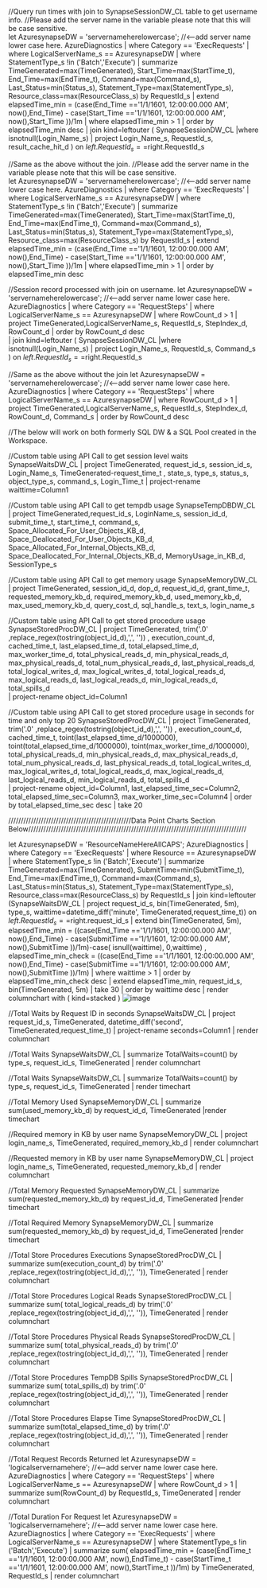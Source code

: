 //Query run times with join to SynapseSessionDW_CL table to get username info. 
//Please add the server name in the variable please note that this will be case sensitive.  
let AzuresynapseDW = 'servernameherelowercase';  //<--add server name lower case here. 
AzureDiagnostics
| where Category == 'ExecRequests'
| where LogicalServerName_s == AzuresynapseDW
| where StatementType_s !in ('Batch','Execute')
| summarize TimeGenerated=max(TimeGenerated),
Start_Time=max(StartTime_t),
End_Time=max(EndTime_t),
Command=max(Command_s),
Last_Status=min(Status_s),
Statement_Type=max(StatementType_s),
Resource_class=max(ResourceClass_s)
by RequestId_s
| extend elapsedTime_min = (case(End_Time =='1/1/1601, 12:00:00.000 AM', now(),End_Time) - case(Start_Time =='1/1/1601, 12:00:00.000 AM', now(),Start_Time ))/1m
| where elapsedTime_min > 1
| order by elapsedTime_min desc
| join kind=leftouter (
SynapseSessionDW_CL
|where isnotnull(Login_Name_s)
| project Login_Name_s, RequestId_s, result_cache_hit_d
)
on $left.RequestId_s==$right.RequestId_s


//Same as the above without the join. 
//Please add the server name in the variable please note that this will be case sensitive.  
let AzuresynapseDW = 'servernameherelowercase';  //<--add server name lower case here. 
AzureDiagnostics
| where Category == 'ExecRequests'
| where LogicalServerName_s == AzuresynapseDW
| where StatementType_s !in ('Batch','Execute')
| summarize TimeGenerated=max(TimeGenerated),
Start_Time=max(StartTime_t),
End_Time=max(EndTime_t),
Command=max(Command_s),
Last_Status=min(Status_s),
Statement_Type=max(StatementType_s),
Resource_class=max(ResourceClass_s)
by RequestId_s
| extend elapsedTime_min = (case(End_Time =='1/1/1601, 12:00:00.000 AM', now(),End_Time) - case(Start_Time =='1/1/1601, 12:00:00.000 AM', now(),Start_Time ))/1m
| where elapsedTime_min > 1
| order by elapsedTime_min desc


//Session record processed with join on username. 
let AzuresynapseDW = 'servernameherelowercase';   //<--add server name lower case here. 
AzureDiagnostics
| where Category  == 'RequestSteps'
| where LogicalServerName_s  == AzuresynapseDW
| where RowCount_d > 1
| project  TimeGenerated,LogicalServerName_s, RequestId_s, StepIndex_d, RowCount_d
| order  by RowCount_d desc  
| join kind=leftouter (
SynapseSessionDW_CL
|where isnotnull(Login_Name_s)
| project Login_Name_s, RequestId_s, Command_s
)
on $left.RequestId_s==$right.RequestId_s


//Same as the above without the join
let AzuresynapseDW = 'servernameherelowercase'; //<--add server name lower case here. 
AzureDiagnostics
| where Category  == 'RequestSteps'
| where LogicalServerName_s  == AzuresynapseDW
| where RowCount_d > 1
| project  TimeGenerated,LogicalServerName_s, RequestId_s, StepIndex_d, RowCount_d, Command_s
| order  by RowCount_d desc  

//The below will work on both formerly SQL DW & a SQL Pool created in the Workspace. 

//Custom table using API Call to get session level waits
SynapseWaitsDW_CL
| project  TimeGenerated, request_id_s, session_id_s, Login_Name_s, TimeGenerated-request_time_t , state_s, type_s, status_s, object_type_s, command_s, Login_Time_t
| project-rename  waittime=Column1


//Custom table using API Call to get tempdb usage
SynapseTempDBDW_CL 
| project  TimeGenerated,request_id_s, LoginName_s, session_id_d, submit_time_t, start_time_t, command_s, Space_Allocated_For_User_Objects_KB_d, Space_Deallocated_For_User_Objects_KB_d, Space_Allocated_For_Internal_Objects_KB_d, Space_Deallocated_For_Internal_Objects_KB_d, MemoryUsage_in_KB_d, SessionType_s


//Custom table using API Call to get memory usage
SynapseMemoryDW_CL 
| project TimeGenerated, session_id_d, dop_d, request_id_d, grant_time_t, requested_memory_kb_d, required_memory_kb_d, used_memory_kb_d, max_used_memory_kb_d, query_cost_d, sql_handle_s, text_s, login_name_s


//Custom table using API Call to get stored procedure usage
SynapseStoredProcDW_CL 
| project TimeGenerated, trim('.0' ,replace_regex(tostring(object_id_d),',', '')) , execution_count_d, cached_time_t,  last_elapsed_time_d, total_elapsed_time_d,  max_worker_time_d,  total_physical_reads_d, min_physical_reads_d, max_physical_reads_d, total_num_physical_reads_d, last_physical_reads_d,  total_logical_writes_d, max_logical_writes_d, total_logical_reads_d, max_logical_reads_d, last_logical_reads_d, min_logical_reads_d,  total_spills_d   
| project-rename object_id=Column1


//Custom table using API Call to get stored procedure usage in seconds for time and only top 20
SynapseStoredProcDW_CL 
| project TimeGenerated, trim('.0' ,replace_regex(tostring(object_id_d),',', '')) , execution_count_d, cached_time_t,  toint(last_elapsed_time_d/1000000),  toint(total_elapsed_time_d/1000000),   toint(max_worker_time_d/1000000),  total_physical_reads_d, min_physical_reads_d, max_physical_reads_d, total_num_physical_reads_d, last_physical_reads_d,  total_logical_writes_d, max_logical_writes_d, total_logical_reads_d, max_logical_reads_d, last_logical_reads_d, min_logical_reads_d,  total_spills_d   
| project-rename object_id=Column1, last_elapsed_time_sec=Column2, total_elapsed_time_sec=Column3, max_worker_time_sec=Column4
| order by total_elapsed_time_sec desc
| take 20




/////////////////////////////////////////////////Data Point Charts Section Below///////////////////////////////////////////////////////////////////////////////////////

let AzuresynapseDW = 'ResourceNameHereAllCAPS';
AzureDiagnostics
| where Category == 'ExecRequests'
| where Resource == AzuresynapseDW
| where StatementType_s !in ('Batch','Execute')
| summarize TimeGenerated=max(TimeGenerated),
SubmitTime=min(SubmitTime_t),
End_Time=max(EndTime_t),
Command=max(Command_s),
Last_Status=min(Status_s),
Statement_Type=max(StatementType_s),
Resource_class=max(ResourceClass_s)
by RequestId_s
| join kind=leftouter  (SynapseWaitsDW_CL 
| project  request_id_s, bin(TimeGenerated, 5m),  type_s, waittime=datetime_diff('minute', TimeGenerated,request_time_t))
on $left.RequestId_s==$right.request_id_s 
| extend bin(TimeGenerated, 5m), elapsedTime_min = ((case(End_Time =='1/1/1601, 12:00:00.000 AM', now(),End_Time) - case(SubmitTime =='1/1/1601, 12:00:00.000 AM', now(),SubmitTime ))/1m)-case( isnull(waittime), 0,waittime) , elapsedTime_min_check = ((case(End_Time =='1/1/1601, 12:00:00.000 AM', now(),End_Time) - case(SubmitTime =='1/1/1601, 12:00:00.000 AM', now(),SubmitTime ))/1m)
| where waittime > 1
| order  by elapsedTime_min_check desc 
| extend elapsedTime_min, request_id_s, bin(TimeGenerated, 5m)
| take 30
| order by waittime desc 
| render columnchart with ( kind=stacked )
![image](https://user-images.githubusercontent.com/91505344/167975272-703d8673-e059-4826-93a9-8e763e887c5c.png)

//Total Waits by Request ID in seconds
SynapseWaitsDW_CL
| project request_id_s, TimeGenerated, datetime_diff('second', TimeGenerated,request_time_t)
| project-rename  seconds=Column1
| render columnchart

//Total Waits
SynapseWaitsDW_CL
| summarize  TotalWaits=count() by type_s, request_id_s, TimeGenerated
| render columnchart


//Total Waits
SynapseWaitsDW_CL
| summarize  TotalWaits=count() by type_s, request_id_s, TimeGenerated
| render timechart

//Total Memory Used
SynapseMemoryDW_CL 
| summarize  sum(used_memory_kb_d) by request_id_d, TimeGenerated
|render  timechart  


//Required memory in KB by user name
SynapseMemoryDW_CL
| project  login_name_s,  TimeGenerated, required_memory_kb_d
| render columnchart

//Requested memory in KB by user name
SynapseMemoryDW_CL
| project  login_name_s,  TimeGenerated, requested_memory_kb_d
| render columnchart


//Total Memory Requested
SynapseMemoryDW_CL 
| summarize  sum(requested_memory_kb_d) by request_id_d, TimeGenerated
|render  timechart  

//Total Required Memory 
SynapseMemoryDW_CL 
| summarize  sum(requested_memory_kb_d) by request_id_d, TimeGenerated
|render  timechart  


//Total Store Procedures Executions
SynapseStoredProcDW_CL
 | summarize sum(execution_count_d) by trim('.0' ,replace_regex(tostring(object_id_d),',', '')), TimeGenerated
 | render columnchart   


//Total Store Procedures Logical Reads
 SynapseStoredProcDW_CL
 | summarize sum( total_logical_reads_d) by trim('.0' ,replace_regex(tostring(object_id_d),',', '')), TimeGenerated
 | render columnchart   


//Total Store Procedures Physical Reads
  SynapseStoredProcDW_CL
 | summarize sum( total_physical_reads_d) by trim('.0' ,replace_regex(tostring(object_id_d),',', '')), TimeGenerated
 | render columnchart   


//Total Store Procedures TempDB Spills
  SynapseStoredProcDW_CL
 | summarize sum( total_spills_d) by trim('.0' ,replace_regex(tostring(object_id_d),',', '')), TimeGenerated
 | render columnchart   


//Total Store Procedures Elapse Time
 SynapseStoredProcDW_CL
 | summarize sum(total_elapsed_time_d) by trim('.0' ,replace_regex(tostring(object_id_d),',', '')), TimeGenerated
 | render columnchart   




//Total Request Records Returned
let AzuresynapseDW = 'logicalservernamehere';   //<--add server name lower case here. 
AzureDiagnostics
| where Category  == 'RequestSteps'
| where LogicalServerName_s  == AzuresynapseDW
| where RowCount_d > 1
| summarize  sum(RowCount_d) by  RequestId_s, TimeGenerated
| render columnchart   

//Total Duration For Request
let AzuresynapseDW = 'logicalservernamehere';  //<--add server name lower case here. 
AzureDiagnostics
| where Category == 'ExecRequests'
| where LogicalServerName_s == AzuresynapseDW
| where StatementType_s !in ('Batch','Execute')
| summarize sum(  elapsedTime_min = (case(EndTime_t =='1/1/1601, 12:00:00.000 AM', now(),EndTime_t) - case(StartTime_t =='1/1/1601, 12:00:00.000 AM', now(),StartTime_t ))/1m)
by TimeGenerated, RequestId_s
| render columnchart  



